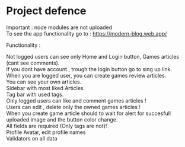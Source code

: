<h1>Project defence</h1>

Important : node modules are not uploaded <br>
To see the app functionality go to : https://modern-blog.web.app/<br>

Functionality :<br>

Not logged users can see only Home and Login button, Games articles (cant see comments).<br>
If you dont have account , trough the login button go to sing up link.<br>
When you are logged user, you can create games review articles.<br>
You can see your own articles.<br>
Sidebar with most liked Articles.<br>
Tag bar with used tags.<br>
Only logged users can like and comment games articles !<br>
Users can edit , delete only the owned games articles ! <br>
When you create game article should to wait for alert for succesfull uploaded image and the button color change.<br>
All fields are required (Only tags are not)!<br>
Profile Avatar, edit profile names <br>
Validators on all data
